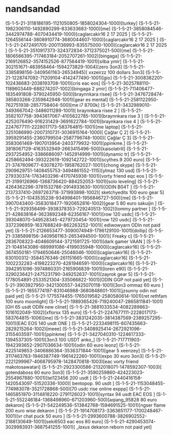 # nandsandad
(S-1-5-21-3118186195-1121050805-1858024304-1000)[turkey]
(S-1-5-21-1982306110-1492890299-833633683-1000)[me]
(S-1-5-21-3858084546-3442974788-4070434419-1000)[caglarcakir16 2 17 2025 ] 
(S-1-5-21-1264556144-3808910774-3680044607-1000)[caglarcakir16 2 17 2025 ] 
(S-1-5-21-2472491705-2001136993-835575000-1000)[caglarcakir16 2 17 2025 ] 
(S-1-5-21-3510917373-324372834-3712375021-500)[me]
(S-1-5-21-1806566395-717463184-2052707261-1002)[bingaga]
(S-1-5-21-2169126852-3574152526-877564419-1001)[silba ymir]
(S-1-5-21-302151671-483958464-1594273829-1004)[zero 3on3]
(S-1-5-21-3385898156-3409561163-26534945)[ xxzeirzz 100 dollars 3on3]
(S-1-5-21-1228747092-71209104-4142477490-1001)[gio]
(S-1-5-21-3008382201-102436683-2038193708-1001)[cris eac eos]
(S-1-5-21-3025788110-1189603449-688274207-1002)[bingaga 2  ymir]
(S-1-5-21-711406477-1835491808-3790245950-500)[braynnkara risee]
(S-1-5-21-3476728474-385803266-2359842948-1001)[gear es mental]
(S-1-5-21-2581122950-762751938-2857758404-500)[me i7 8700k]
(S-1-5-21-3432989010-3493667042-3486011289-1001)[ braynnkara risee  2 ] 
(S-1-5-21-3582107758-3943817067-4105622785-1001)[braynnkara rise 3 ]
(S-1-5-21-4252076490-916231429-3691622784-1001)[braynkara rise 4 ]
(S-1-5-21-2247677111-2228017173-583764815-1001)[me laptop]
(S-1-5-21-3251086990-2007310731-3036915164-1000)[ Çağlar Ç 2]
(S-1-5-21-3959291455-2360799504-2587796748-1000)[ Çağlar Ç 3]
(S-1-5-21-3583061469-1907013954-2403779932-1001)[ppinkme.]
(S-1-5-21-3818067129-4163532949-2663415496-500)[kaisolatrill]
 (S-1-5-21-2937254952-3386686097-1452914999-1001)[dynamic tr]
(S-1-5-21-4258662494-393222619-1092142722-1001)[scythes.9 200 euro]
(S-1-5-21-3747609677-63078270-1958762027-1001)[chong skype]
(S-1-5-21-2909629751-1408455753-3494861552-1115)[ylmaz 130 usd]
(S-1-5-21-279330374-1763403296-4170745938-1001)[vorty friend eqc eos ]
(S-1-5-21-3199126966-1368736420-884252053-1001)[solo leveling]
(S-1-5-21-4264362296-3781532786-2914933630-1001)[ODIN B04T  ]
(S-1-5-21-2137337410-2697263718-371993898-1002)[ sketchyedits 100 euro gear 5]
(S-1-5-21-1043535238-934998401-1956846727-500)[me]
(S-1-5-21-3907043400-3583018477-1920652816-1002)[gear 5 80 euro sakuijin ]
(S-1-5-21-929356499-3938378353-729240513-1002)[tommy partner ] 
(S-1-5-21-428638164-3623892348-62356167-1001)[row 120 usdc]
(S-1-5-21-393048070-549528345-4279720454-1001)[row 120 usdc]
(S-1-5-21-3372396959-1637688249-862263252-1001)[ ediwowyarn ODIn not paid yet]
(S-1-5-21-2126653477-3090074949-1796129100-1001)[dollip]
(S-1-5-21-3385898156-3409561163-2653494500-1001)[ Freaky c]
(S-1-5-21-2836708323-4046609144-3721591725-1001)[dark gamer    VAAN ]
(S-1-5-21-1048143086-689991086-4199035948-1000)[caglarcakir16]
(S-1-5-21-3674550181-1794650646-25046046-1000)[caglarcakir16]
(S-1-5-21-630100312-3584576346-261151665-1000)[caglarcakir16]
(S-1-5-21-1002232283-4198223270-4281946591-1000)[caglarcakir16]
(S-1-5-21-3942951096-3974860331-2165906839-1001)[loren e90]
(S-1-5-21-3290236421-2475231790-349252637-1001)[zayrok gear 5]
(S-1-5-21-1778054891-2533521304-335066822-1001)[ODIN GGP not paid yet]
(S-1-5-21-3903927950-3421300557-3425070118-1001)[3on3 ommaz 60 euro ]
(S-1-5-21-1855774197-831046988-3680848601-1001)[jzsunny odin not paid yet]
(S-1-5-21-1775574455-1765019582-2580580614-1001)[ret rethfam 100 euro moonlight]
 (S-1-5-21-1989365426-719240047-2865811841-1001)[GH 65 usdt  ODIN  new clinet]
(S-1-5-21-3881033534-4082289663-1016102049-1002)[xflorsx 135 euro]
(S-1-5-21-2247677111-2228017173-583764815-1006)[me]
(S-1-5-21-3831242035-3814387569-2389257295-1001)[EAC EOS 140 usdt ONE ]
(S-1-5-21-2233498115-607435663-2829215264-1002)[meee]
(S-1-5-21-3408925414-2672921096-3155403597-1001)[ppinkme]
(S-1-5-21-3427040310-1224617333-1394537305-1001)[3on3 100 USDT anko_]
(S-1-5-21-717711903-1942393652-2907036634-1001)[odin 60 euro leonz]
(S-1-5-21-4225149853-3406886364-3536371844-1001)[gear 5 xeenzey]
(S-1-5-21-3117463763-1946387749-1961422260-1001)[expo 30 euro 3on3]
(S-1-5-21-2221299967-4068795978-1428470818-1003)[eac vorty friend makotosawatari]
(S-1-5-21-2923300586-2132018071-1478592307-1003)[ gotendaboss 60 euro 3on3]
(S-1-5-21-3590259860-424223023-2554967880-1001)[tel123456 200 usdt ]
(S-1-5-21-2440416158-1420543097-51520336-1000)[ bentopop. 90 usdt ]
(S-1-5-21-1153048455-774983078-3521728868-500)[70 usdc rise online exppp]
(S-1-5-21-1465851970-3114818220-2791126023-1001)[syntax 94 usdt EAC EOS ]
(S-1-5-21-552246184-1368498960-671203960-500)[aqiang_95828 80 euro dekaron]
(S-1-5-21-542249536-513842768-1594691525-1001)[ngser flame 200 euro wise dekaron ]
(S-1-5-21-1914708173-3363651177-1700248467-1001)[vr chat puck 50 euro ]
(S-1-5-21-2993600788-3826902552-2188130649-1001)[seki6503 eac eos 80 euro]
(S-1-5-21-4290453074-3029983931-3687541255-1001)[ __laxus_ dekaron reborn not paid yet]

